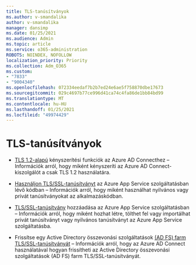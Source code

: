 ```yaml
---
title: TLS-tanúsítványok
ms.author: v-smandalika
author: v-smandalika
manager: dansimp
ms.date: 01/25/2021
ms.audience: Admin
ms.topic: article
ms.service: o365-administration
ROBOTS: NOINDEX, NOFOLLOW
localization_priority: Priority
ms.collection: Adm_O365
ms.custom:
- "7833"
- "9004340"
ms.openlocfilehash: 072334eedaf7b2b7ed24e6ae5f758870dbe17673
ms.sourcegitcommit: 029c4697b77ce996d41ca74c4fa86de1bb84bd99
ms.translationtype: MT
ms.contentlocale: hu-HU
ms.lasthandoff: 01/25/2021
ms.locfileid: "49974429"
---
```

# <a name="tls-certificates"></a>TLS-tanúsítványok

- [TLS 1.2-alapú](https://docs.microsoft.com/azure/active-directory/hybrid/reference-connect-tls-enforcement)  kényszerítési funkciók az Azure AD Connecthez – Információk arról, hogy miként kényszeríti az Azure AD Connect-kiszolgálót a csak TLS 1.2 használatára.

- [Használjon TLS/SSL-tanúsítványt](https://docs.microsoft.com/azure/app-service/configure-ssl-certificate-in-code)  az Azure App Service szolgáltatásban lévő kódban – Információk arról, hogy miként használhat nyilvános vagy privát tanúsítványokat az alkalmazáskódban.

- [TLS/SSL-tanúsítvány](https://docs.microsoft.com/azure/app-service/configure-ssl-certificate)  hozzáadása az Azure App Service szolgáltatásban – Információk arról, hogy miként hozhat létre, tölthet fel vagy importálhat privát tanúsítványt vagy nyilvános tanúsítványt az Azure App Service szolgáltatásba.

- Frissítse egy Active Directory összevonási szolgáltatások [(AD FS) farm TLS/SSL-tanúsítványát](https://docs.microsoft.com/azure/active-directory/hybrid/how-to-connect-fed-ssl-update) – Információk arról, hogy az Azure AD Connect használatával hogyan frissítheti az Active Directory összevonási szolgáltatások (AD FS) farm TLS/SSL-tanúsítványát.

